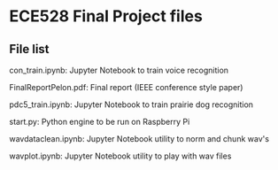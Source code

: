 # ECE528 Final Project files

## File list
con_train.ipynb: Jupyter Notebook to train voice recognition

FinalReportPelon.pdf: Final report (IEEE conference style paper)

pdc5_train.ipynb: Jupyter Notebook to train prairie dog recognition

start.py: Python engine to be run on Raspberry Pi

wavdataclean.ipynb: Jupyter Notebook utility to norm and chunk wav's

wavplot.ipynb: Jupyter Notebook utility to play with wav files
